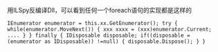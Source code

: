 用ILSpy反编译Dll，可以看到任何一个foreach语句的实现都是这样的

`IEnumerator enumerator = this.xx.GetEnumerator();
try
{
    while(enumerator.MoveNext())
    {
        xxx xxxx = (xxx)enumerator.Current;
        ....
    }
}
finally
{
    IDisposable disposable;
    if((disposable = (enumerator as IDisposable)) !=null)
    {
        disposable.Dispose();
    }
}`
